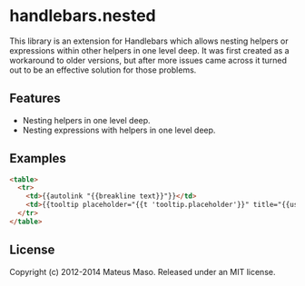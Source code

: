 handlebars.nested
=================

This library is an extension for Handlebars which allows nesting helpers or expressions within other helpers in one level deep. It was first created as a workaround to older versions, but after more issues came across it turned out to be an effective solution for those problems.

## Features

* Nesting helpers in one level deep.
* Nesting expressions with helpers in one level deep.

## Examples

```html
<table>
  <tr>
    <td>{{autolink "{{breakline text}}"}}</td>
    <td>{{tooltip placeholder="{{t 'tooltip.placeholder'}}" title="{{user.name}} is following"}}</td>
  </tr>
</table>
```

## License

Copyright (c) 2012-2014 Mateus Maso. Released under an MIT license.
